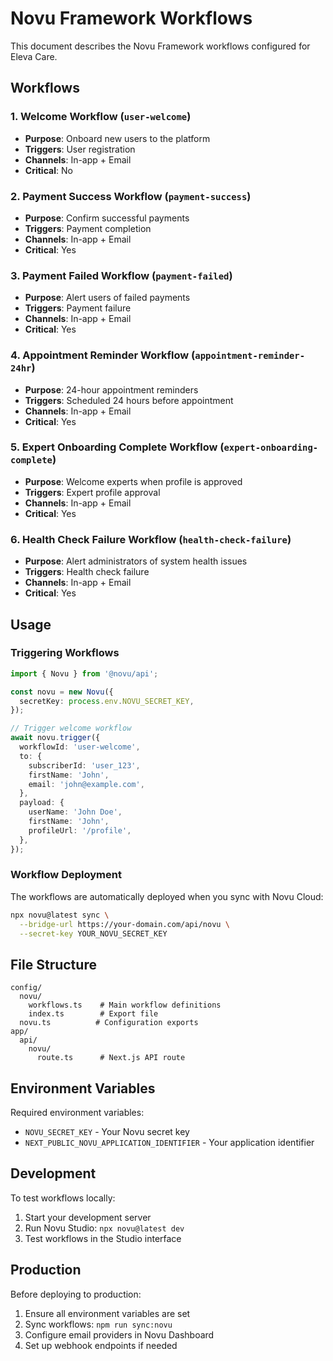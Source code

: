 # Novu Framework Workflows

This document describes the Novu Framework workflows configured for Eleva Care.

## Workflows

### 1. Welcome Workflow (`user-welcome`)

- **Purpose**: Onboard new users to the platform
- **Triggers**: User registration
- **Channels**: In-app + Email
- **Critical**: No

### 2. Payment Success Workflow (`payment-success`)

- **Purpose**: Confirm successful payments
- **Triggers**: Payment completion
- **Channels**: In-app + Email
- **Critical**: Yes

### 3. Payment Failed Workflow (`payment-failed`)

- **Purpose**: Alert users of failed payments
- **Triggers**: Payment failure
- **Channels**: In-app + Email
- **Critical**: Yes

### 4. Appointment Reminder Workflow (`appointment-reminder-24hr`)

- **Purpose**: 24-hour appointment reminders
- **Triggers**: Scheduled 24 hours before appointment
- **Channels**: In-app + Email
- **Critical**: Yes

### 5. Expert Onboarding Complete Workflow (`expert-onboarding-complete`)

- **Purpose**: Welcome experts when profile is approved
- **Triggers**: Expert profile approval
- **Channels**: In-app + Email
- **Critical**: Yes

### 6. Health Check Failure Workflow (`health-check-failure`)

- **Purpose**: Alert administrators of system health issues
- **Triggers**: Health check failure
- **Channels**: In-app + Email
- **Critical**: Yes

## Usage

### Triggering Workflows

```typescript
import { Novu } from '@novu/api';

const novu = new Novu({
  secretKey: process.env.NOVU_SECRET_KEY,
});

// Trigger welcome workflow
await novu.trigger({
  workflowId: 'user-welcome',
  to: {
    subscriberId: 'user_123',
    firstName: 'John',
    email: 'john@example.com',
  },
  payload: {
    userName: 'John Doe',
    firstName: 'John',
    profileUrl: '/profile',
  },
});
```

### Workflow Deployment

The workflows are automatically deployed when you sync with Novu Cloud:

```bash
npx novu@latest sync \
  --bridge-url https://your-domain.com/api/novu \
  --secret-key YOUR_NOVU_SECRET_KEY
```

## File Structure

```
config/
  novu/
    workflows.ts    # Main workflow definitions
    index.ts        # Export file
  novu.ts          # Configuration exports
app/
  api/
    novu/
      route.ts      # Next.js API route
```

## Environment Variables

Required environment variables:

- `NOVU_SECRET_KEY` - Your Novu secret key
- `NEXT_PUBLIC_NOVU_APPLICATION_IDENTIFIER` - Your application identifier

## Development

To test workflows locally:

1. Start your development server
2. Run Novu Studio: `npx novu@latest dev`
3. Test workflows in the Studio interface

## Production

Before deploying to production:

1. Ensure all environment variables are set
2. Sync workflows: `npm run sync:novu`
3. Configure email providers in Novu Dashboard
4. Set up webhook endpoints if needed
